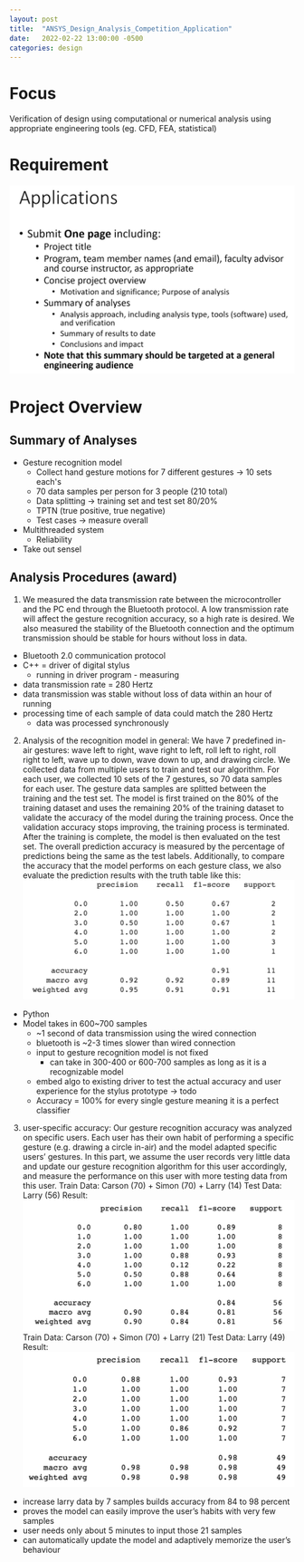 ```yaml
---
layout: post
title:  "ANSYS_Design_Analysis_Competition_Application"
date:   2022-02-22 13:00:00 -0500
categories: design
---
```


# Focus
Verification of design using computational or numerical analysis using appropriate engineering tools (eg. CFD, FEA, statistical)

# Requirement
![ANSYS_requirement.PNG](/assets/images/ANSYS_requirement.PNG)

# Project Overview

## Summary of Analyses
- Gesture recognition model
  - Collect hand gesture motions for 7 different gestures -> 10 sets each's
  - 70 data samples per person for 3 people (210 total)
  - Data splitting -> training set and test set 80/20%
  - TPTN (true positive, true negative)
  - Test cases -> measure overall
- Multithreaded system
  - Reliability
- Take out sensel

## Analysis Procedures (award)
1. We measured the data transmission rate between the microcontroller and the PC end through the Bluetooth protocol. A low transmission rate will affect the gesture recognition accuracy, so a high rate is desired. We also measured the stability of the Bluetooth connection and the optimum transmission should be stable for hours without loss in data.
  - Bluetooth 2.0 communication protocol
  - C++ = driver of digital stylus
    - running in driver program - measuring
  - data transmission rate = 280 Hertz 
  - data transmission was stable without loss of data within an hour of running
  - processing time of each sample of data could match the 280 Hertz
    - data was processed synchronously
  
2. Analysis of the recognition model in general: We have 7 predefined in-air gestures: wave left to right, wave right to left, roll left to right, roll right to left, wave up to down, wave down to up, and drawing circle. We collected data from multiple users to train and test our algorithm. For each user, we collected 10 sets of the 7 gestures, so 70 data samples for each user. The gesture data samples are splitted between the training and the test set. The model is first trained on the 80% of the training dataset and uses the remaining 20% of the training dataset to validate the accuracy of the model during the training process. Once the validation accuracy stops improving, the training process is terminated. After the training is complete, the model is then evaluated on the test set. The overall prediction accuracy is measured by the percentage of predictions being the same as the test labels. Additionally, to compare the accuracy that the model performs on each gesture class, we also evaluate the prediction results with the truth table like this:
![ANSYS_result_2.PNG](/assets/images/ANSYS_result_2.PNG)
  - Python
  - Model takes in 600~700 samples
    - ~1 second of data transmission using the wired connection
    - bluetooth is ~2-3 times slower than wired connection
    - input to gesture recognition model is not fixed
      - can take in 300-400 or 600-700 samples as long as it is a recognizable model
    - embed algo to existing driver to test the actual accuracy and user experience for the stylus prototype -> todo
    - Accuracy = 100% for every single gesture meaning it is a perfect classifier 
3. user-specific accuracy: Our gesture recognition accuracy was analyzed on specific users. Each user has their own habit of performing a specific gesture (e.g. drawing a circle in-air) and the model adapted specific users’ gestures. In this part, we assume the user records very little data and update our gesture recognition algorithm for this user accordingly, and measure the performance on this user with more testing data from this user.
Train Data: Carson (70) + Simon (70) + Larry (14)
Test Data: Larry (56)
Result:
![ANSYS_result_3-1.PNG](/assets/images/ANSYS_result_3-1.PNG)
Train Data: Carson (70) + Simon (70) + Larry (21)
Test Data: Larry (49)
Result:
![ANSYS_result_3-2.PNG](/assets/images/ANSYS_result_3-2.PNG)
* increase larry data by 7 samples builds accuracy from 84 to 98 percent
* proves the model can easily improve the user’s habits with very few samples
* user needs only about 5 minutes to input those 21 samples
* can automatically update the model and adaptively memorize the user’s behaviour







